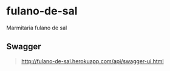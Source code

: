 # fulano-de-sal
Marmitaria fulano de sal

## Swagger 
>http://fulano-de-sal.herokuapp.com/api/swagger-ui.html
